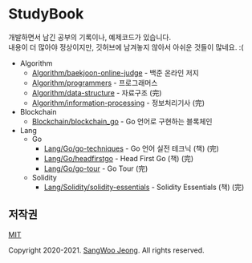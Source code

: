 # StudyBook

개발하면서 남긴 공부의 기록이나, 예제코드가 있습니다. \
내용이 더 많아야 정상이지만, 깃허브에 남겨놓지 않아서 아쉬운 것들이 많네요. :(

- Algorithm
  - [Algorithm/baekjoon-online-judge](https://github.com/pronist/StudyBook/tree/main/Algorithm/baekjoon-online-judge) - 백준 온라인 저지
  - [Algorithm/programmers](https://github.com/pronist/StudyBook/tree/main/Algorithm/programmers) - 프로그래머스
  - [Algorithm/data-structure](https://github.com/pronist/StudyBook/tree/main/Algorithm/data-structure) - 자료구조 (完)
  - [Algorithm/information-processing](https://github.com/pronist/StudyBook/tree/main/Algorithm/information-processing) - 정보처리기사 (完)
- Blockchain
  - [Blockchain/blockchain_go](https://github.com/pronist/StudyBook/tree/main/Blockchain/blockchain_go) - Go 언어로 구현하는 블록체인
- Lang
  - Go
    - [Lang/Go/go-techniques](https://github.com/pronist/StudyBook/tree/main/Lang/Go/go-techniques) - Go 언어 실전 테크닉 (책) (完)
    - [Lang/Go/headfirstgo](https://github.com/pronist/StudyBook/tree/main/Lang/Go/headfirstgo) - Head First Go (책) (完)
    - [Lang/Go/go-tour](https://github.com/pronist/StudyBook/tree/main/Lang/Go/go-tour) - Go Tour (完)
  - Solidity
    - [Lang/Solidity/solidity-essentials](https://github.com/pronist/StudyBook/tree/main/Lang/Solidity/solidity-essentials) - Solidity Essentials (책) (完)

## 저작권

[MIT](https://github.com/pronist/StudyBook/blob/main/LICENSE)

Copyright 2020-2021. [SangWoo Jeong](https://github.com/pronist). All rights reserved.
